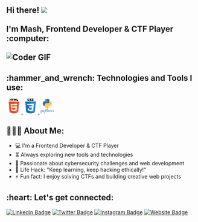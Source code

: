 <h2 align="left">
 <abc>
  <br>Hi there! <img src="https://user-images.githubusercontent.com/42378118/110234147-e3259600-7f4e-11eb-95be-0c4047144dea.gif" width="30"><br>
  <br> I'm Mash, Frontend Developer & CTF Player :computer:<br>
  <br>
    <img src="https://media.giphy.com/media/SWoSkN6DxTszqIKEqv/giphy.gif" alt="Coder GIF" width="500">
 </abc>
</h2> 

<h2 align="left">:hammer_and_wrench: Technologies and Tools I use:</h2>
<p align="left">
    <a href="https://www.w3.org/html/" target="_blank"> 
      <img src="https://raw.githubusercontent.com/devicons/devicon/master/icons/html5/html5-original-wordmark.svg" alt="html5" width="40" height="40"/> 
    </a>
    <a href="https://www.w3schools.com/css/" target="_blank"> 
      <img src="https://raw.githubusercontent.com/devicons/devicon/master/icons/css3/css3-original-wordmark.svg" alt="css3" width="40" height="40"/> 
    </a>
    <a href="https://www.python.org/" target="_blank"> 
      <img src="https://raw.githubusercontent.com/devicons/devicon/master/icons/python/python-original-wordmark.svg" alt="python" width="40" height="40"/> 
    </a>
</p>

<h2 align="left">👨🏻‍💻 About Me:</h2>

- :computer: I'm a Frontend Developer & CTF Player  
- :hourglass_flowing_sand: Always exploring new tools and technologies  
- :rocket: Passionate about cybersecurity challenges and web development  
- :dart: Life Hack: "Keep learning, keep hacking ethically!"  
- :zap: Fun fact: I enjoy solving CTFs and building creative web projects  

<h2 align="left">:heart: Let's get connected:</h2>

[![Linkedin Badge](https://img.shields.io/badge/-Mash-blue?style=flat-square&logo=Linkedin&logoColor=white&link=https://www.linkedin.com/)](https://www.linkedin.com/) 
[![Twitter Badge](https://img.shields.io/badge/-@mash-1ca0f1?style=flat-square&labelColor=1ca0f1&logo=twitter&logoColor=white&link=https://twitter.com/)](https://twitter.com/) 
[![Instagram Badge](https://img.shields.io/badge/-@mash-D7008A?style=flat-square&labelColor=D7008A&logo=Instagram&logoColor=white&link=https://www.instagram.com/)](https://www.instagram.com/)
[![Website Badge](https://img.shields.io/badge/-Mash.tech-blueviolet?style=flat-square&logo=appveyor&logoColor=white&link=https://mash.tech/)](https://mash.tech/)
